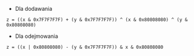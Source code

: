  - Dla dodawania
```
z = ((x & 0x7F7F7F7F) + (y & 0x7F7F7F7F)) ^ (x & 0x80808080) ^ (y & 0x80808080)
```

 - Dla odejmowania
```
z = ((x | 0x80808080) - (y & 0x7F7F7F7F)) & x & 0x80808080
```
